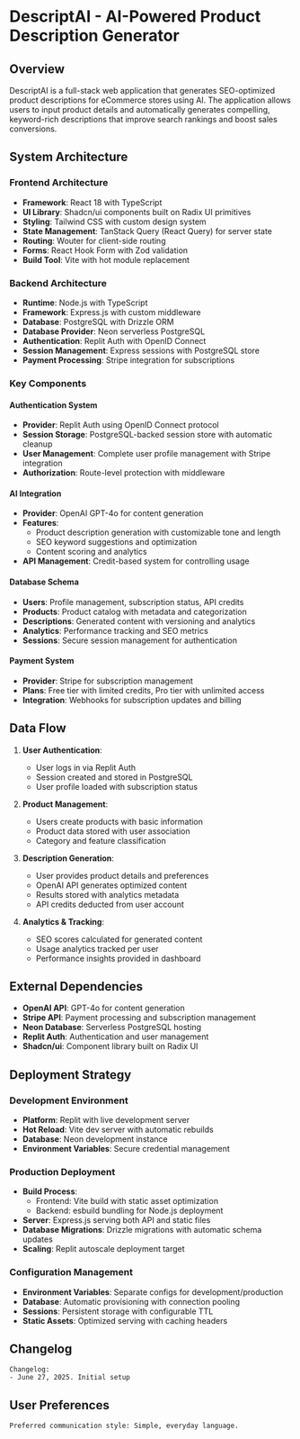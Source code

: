 # DescriptAI - AI-Powered Product Description Generator

## Overview

DescriptAI is a full-stack web application that generates SEO-optimized product descriptions for eCommerce stores using AI. The application allows users to input product details and automatically generates compelling, keyword-rich descriptions that improve search rankings and boost sales conversions.

## System Architecture

### Frontend Architecture
- **Framework**: React 18 with TypeScript
- **UI Library**: Shadcn/ui components built on Radix UI primitives
- **Styling**: Tailwind CSS with custom design system
- **State Management**: TanStack Query (React Query) for server state
- **Routing**: Wouter for client-side routing
- **Forms**: React Hook Form with Zod validation
- **Build Tool**: Vite with hot module replacement

### Backend Architecture
- **Runtime**: Node.js with TypeScript
- **Framework**: Express.js with custom middleware
- **Database**: PostgreSQL with Drizzle ORM
- **Database Provider**: Neon serverless PostgreSQL
- **Authentication**: Replit Auth with OpenID Connect
- **Session Management**: Express sessions with PostgreSQL store
- **Payment Processing**: Stripe integration for subscriptions

### Key Components

#### Authentication System
- **Provider**: Replit Auth using OpenID Connect protocol
- **Session Storage**: PostgreSQL-backed session store with automatic cleanup
- **User Management**: Complete user profile management with Stripe integration
- **Authorization**: Route-level protection with middleware

#### AI Integration
- **Provider**: OpenAI GPT-4o for content generation
- **Features**: 
  - Product description generation with customizable tone and length
  - SEO keyword suggestions and optimization
  - Content scoring and analytics
- **API Management**: Credit-based system for controlling usage

#### Database Schema
- **Users**: Profile management, subscription status, API credits
- **Products**: Product catalog with metadata and categorization
- **Descriptions**: Generated content with versioning and analytics
- **Analytics**: Performance tracking and SEO metrics
- **Sessions**: Secure session management for authentication

#### Payment System
- **Provider**: Stripe for subscription management
- **Plans**: Free tier with limited credits, Pro tier with unlimited access
- **Integration**: Webhooks for subscription updates and billing

## Data Flow

1. **User Authentication**: 
   - User logs in via Replit Auth
   - Session created and stored in PostgreSQL
   - User profile loaded with subscription status

2. **Product Management**:
   - Users create products with basic information
   - Product data stored with user association
   - Category and feature classification

3. **Description Generation**:
   - User provides product details and preferences
   - OpenAI API generates optimized content
   - Results stored with analytics metadata
   - API credits deducted from user account

4. **Analytics & Tracking**:
   - SEO scores calculated for generated content
   - Usage analytics tracked per user
   - Performance insights provided in dashboard

## External Dependencies

- **OpenAI API**: GPT-4o for content generation
- **Stripe API**: Payment processing and subscription management
- **Neon Database**: Serverless PostgreSQL hosting
- **Replit Auth**: Authentication and user management
- **Shadcn/ui**: Component library built on Radix UI

## Deployment Strategy

### Development Environment
- **Platform**: Replit with live development server
- **Hot Reload**: Vite dev server with automatic rebuilds
- **Database**: Neon development instance
- **Environment Variables**: Secure credential management

### Production Deployment
- **Build Process**: 
  - Frontend: Vite build with static asset optimization
  - Backend: esbuild bundling for Node.js deployment
- **Server**: Express.js serving both API and static files
- **Database Migrations**: Drizzle migrations with automatic schema updates
- **Scaling**: Replit autoscale deployment target

### Configuration Management
- **Environment Variables**: Separate configs for development/production
- **Database**: Automatic provisioning with connection pooling
- **Sessions**: Persistent storage with configurable TTL
- **Static Assets**: Optimized serving with caching headers

## Changelog

```
Changelog:
- June 27, 2025. Initial setup
```

## User Preferences

```
Preferred communication style: Simple, everyday language.
```